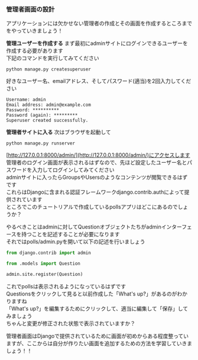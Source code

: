 ### 管理者画面の設計
アプリケーションには欠かせない管理者の作成とその画面を作成するところまでをやっていきましょう！  

**管理ユーザーを作成する**
まず最初にadminサイトにログインできるユーザーを作成する必要があります  
下記のコマンドを実行してみてください
```
python manage.py createsuperuser
```
好きなユーザー名、emailアドレス、そしてパスワード(適当)を2回入力してください
```
Username: admin
Email address: admin@example.com
Password: **********
Password (again): *********
Superuser created successfully.
```

**管理者サイトに入る**
次はブラウザを起動して
```
python manage.py runserver
```
[http://127.0.0.1:8000/admin/](http://127.0.0.1:8000/admin/)にアクセスします  
管理者のログイン画面が表示されるはずなので、先ほど設定したユーザー名とパスワードを入力してログインしてみてください  
adminサイトに入ったらGroupsやUsersのようなコンテンツが閲覧できるはずです  
これらはDjangoに含まれる認証フレームワークdjango.contrib.authによって提供されています  
ところでこのチュートリアルで作成しているpollsアプリはどこにあるのでしょうか？  

やるべきことはadminに対してQuestionオブジェクトたちがadminインターフェースを持つことを記述することが必要になります  
それではpolls/admin.pyを開いて以下の記述を行いましょう  
```python:admin.py
from django.contrib import admin

from .models import Question

admin.site.register(Question)
```
これでpollsは表示されるようになっているはずです  
Questionsをクリックして見ると以前作成した「What's up?」があるのがわかりますね  
「What's up?」を編集するためにクリックして、適当に編集して「保存」してみましょう  
ちゃんと変更が修正された状態で表示されていますか？  

管理者画面はDjangoで提供されているために画面が初めからある程度整っていますが、ここからは自分が作りたい画面を追加するための方法を学習していきましょう！！


